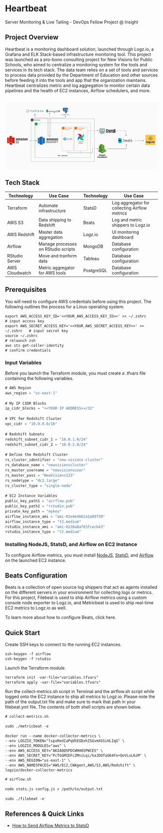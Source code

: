 # Heartbeat

Server Monitoring & Live Tailing - DevOps Fellow Project @ Insight 

## Project Overview

Heartbeat is a monitoring dashboard solution, launched through Logz.io, a Grafana and ELK Stack-based
infrastructure monitoring tool. This project was launched as a pro-bono consulting project for New
Visions for Public Schools, who aimed to centralize a monitoring system for the tools and services in its
tech stack. The data team relies on a set of tools and services to process data provided by the Department of Education and other sources before feeding it into the tools and app that
the organization maintains. Heartbeat centralizes metric and log aggregation to monitor certain data pipelines and the health of EC2 instances, Airflow schedulers, and more. <br /><br />

![Image of Architecture](images/architecture.png)

## Tech Stack

| Technology    | Use Case      | Technology    | Use Case      |
| ------------- | ------------- | ------------- | ------------- |
| Terraform  | Automate infrastructure  | StatsD  | Log aggregator for collecting Airflow metrics  |
| AWS S3  | Data shipping to Redshift  | Beats | Log and metric shippers to Logz.io |
| AWS Redshift | Master data aggregation  | Logz.io  | UI monitoring dashboard  |
| Airflow  | Manage processes on RStudio scripts  | MongoDB  | Database configuration  |
| RStudio Server  | Move and tranform data  | Tableau  | Database configuration  |
| AWS Cloudwatch  | Metric aggregator for AWS tools  | PostgreSQL  | Database configuration  |

## Prerequisites

You will need to configure AWS credentials before using this project. The following outlines the
process for a Linux operating system.

```
export AWS_ACCESS_KEY_ID='<<YOUR_AWS_ACCESS_KEY_ID>>' >> ~/.zshrc           # input access key
export AWS_SECRET_ACCESS_KEY='<<YOUR_AWS_SECRET_ACCESS_KEY>>' >> ~/.zshrc   # input secret key
source ~/.zshrc                                                             # relaunch zsh
aws sts get-caller-identity                                                 # confirm credentials
```

### Input Variables

Before you launch the Terraform module, you must create a .tfvars file containing the following variables.

```javascript
# AWS Region
aws_region = "us-east-1"

# My IP CIDR Blocks
ip_cidr_blocks = "<<YOUR IP ADDRESS>>/32"

# VPC for Redshift Cluster
vpc_cidr = "10.0.0.0/16"

# Redshift Subnets
redshift_subnet_cidr_1 = "10.0.1.0/24"
redshift_subnet_cidr_2 = "10.0.2.0/24"

# Define the Redshift Cluster
rs_cluster_identifier = "new-visions-cluster"
rs_database_name = "newvisionscluster"
rs_master_username = "newvisionsuser"
rs_master_pass = "NewVisions123"
rs_nodetype = "dc2.large"
rs_cluster_type = "single-node"

# EC2 Instance Variables
public_key_path1 = "airflow.pub"
public_key_path2 = "rstudio.pub"
private_key_path = "mykey"
airflow_instance_ami = "ami-02e4e4662a1a89f39"
airflow_instance_type = "t2.medium"
rstudio_instance_ami = "ami-0226a8af83fcecb43"
rstudio_instance_type = "t2.medium"
```

### Installing NodeJS, StatsD, and Airflow on EC2 Instance

To configure Airflow metrics, you must install [NodeJS](https://nodejs.org/en/download/package-manager/), [StatsD](https://github.com/statsd/statsd), and [Airflow](https://medium.com/@abraham.pabbathi/airflow-on-aws-ec2-instance-with-ubuntu-aff8d3206171) on the launched EC2 instance.

## Beats Configuration

Beats is a collection of open source log shippers that act as agents installed on the different servers in your environment for collecting logs or metrics. For this project, Filebeat is used to ship Airflow metrics using a custom console node exporter to Logz.io, and Metricbeat is used to ship real-time EC2 metrics to Logz.io as well. <br />

To learn more about how to configure Beats, click here.

## Quick Start



Create SSH keys to connect to the running EC2 instances.
```
ssh-keygen -f airflow 
ssh-keygen -f rstudio
```
Launch the Terraform module.
```
terraform init -var-file="variables.tfvars"
terraform apply -var-file="variables.tfvars"
```
Run the collect-metrics.sh script in Terminal and the airflow.sh script while logged onto the EC2 instance to ship all metrics to Logz.io. Please note the path of the output.txt file and make sure to mark that path in your filebeat.yml file. The contents of both shell scripts are shown below.
```
# collect-metrics.sh

sudo ./metricbeat -e

docker run --name docker-collector-metrics \
--env LOGZIO_TOKEN="lspxRedIaPqUhEGDxhZSGvmXGSiHLIqG" \
--env LOGZIO_MODULES="aws" \
--env AWS_ACCESS_KEY="AKIAQQ5PDCWHHOSPWCES" \
--env AWS_SECRET_KEY="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" \
--env AWS_REGION="us-east-1" \
--env AWS_NAMESPACES="AWS/EC2,CWAgent,AWS/S3,AWS/Redshift" \
logzio/docker-collector-metrics
```

```
# airflow.sh

node stats.js config.js > /path/to/output.txt

sudo ./filebeat -e
```

## References & Quick Links

- [How to Send Airflow Metrics to StatsD](https://airflow.apache.org/docs/stable/metrics.html)